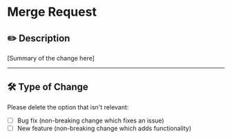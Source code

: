 # Merge Request

## :pencil2: Description

[Summary of the change here]

---

## :hammer_and_wrench: Type of Change

Please delete the option that isn't relevant:

- [ ] Bug fix (non-breaking change which fixes an issue)
- [ ] New feature (non-breaking change which adds functionality)
